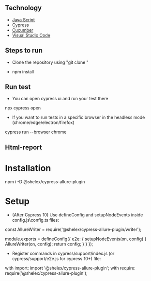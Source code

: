 ## Technology

- [Java Script](https://learn.javascript.ru/)
- [Cypress](https://docs.cypress.io/guides/overview/why-cypress)
- [Cucumber](https://cucumber.io/docs/installation/javascript/)
- [Visual Studio Code](https://code.visualstudio.com/)



## Steps to run

- Clone the repository using "git clone "

- npm install


## Run test

- You can open cypress ui and run your test there

npx cypress open

- If you want to run tests in a specific browser in the headless mode (chrome/edge/electron/firefox)

cypress run --browser chrome

## Html-report

# Installation

npm i -D @shelex/cypress-allure-plugin

# Setup

- (After Cypress 10) Use defineConfig and setupNodeEvents inside config.js\config.ts files:

const AllureWriter = require('@shelex/cypress-allure-plugin/writer');

module.exports = defineConfig({
    e2e: {
        setupNodeEvents(on, config) {
            AllureWriter(on, config);
            return config;
        }
    }
});

- Register commands in cypress/support/index.js (or cypress/support/e2e.js for cypress 10+) file:

with import:
import '@shelex/cypress-allure-plugin';
with require:
require('@shelex/cypress-allure-plugin');